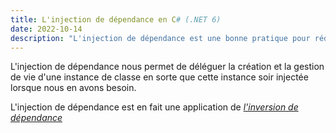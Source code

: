 ```yaml
---
title: L'injection de dépendance en C# (.NET 6)
date: 2022-10-14
description: "L'injection de dépendance est une bonne pratique pour réduire la dépendance entre les objets, augmenter la testabilité de votre code et rendre votre application plus facile à mettre à niveau."
---
```


L'injection de dépendance nous permet de déléguer la création et la gestion de vie d'une instance de classe en sorte que cette instance soir injectée lorsque nous en avons besoin. 

L'injection de dépendance est en fait une application de *[l'inversion de dépendance](/fr/posts/inversion-dependance)*